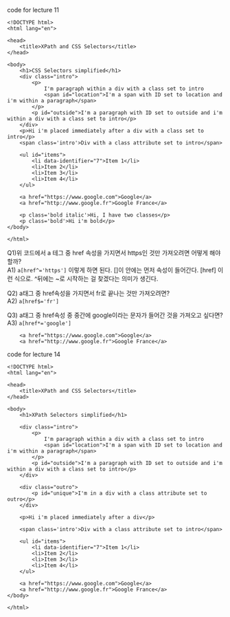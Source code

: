 code for lecture 11
```
<!DOCTYPE html>
<html lang="en">

<head>
    <title>XPath and CSS Selectors</title>
</head>

<body>
    <h1>CSS Selectors simplified</h1>
    <div class="intro">
        <p>
            I'm paragraph within a div with a class set to intro
            <span id="location">I'm a span with ID set to location and i'm within a paragraph</span>
        </p>
        <p id="outside">I'm a paragraph with ID set to outside and i'm within a div with a class set to intro</p>
    </div>
    <p>Hi i'm placed immediately after a div with a class set to intro</p>
    <span class='intro'>Div with a class attribute set to intro</span>

    <ul id="items">
        <li data-identifier="7">Item 1</li>
        <li>Item 2</li>
        <li>Item 3</li>
        <li>Item 4</li>
    </ul>

    <a href="https://www.google.com">Google</a>
    <a href="http://www.google.fr">Google France</a>

    <p class='bold italic'>Hi, I have two classes</p>
    <p class='bold'>Hi i'm bold</p>
</body>

</html>
```

Q1)위 코드에서 a 테그 중 href 속성을 가지면서 https인 것만 가져오려면 어떻게 해야할까?  
A1) `a[href^='https']`
이렇게 하면 된다. 
[]이 안에는 먼저 속성이 들어간다. [href] 이런 식으로.
^뒤에는 ~로 시작하는 걸 찾겠다는 의미가 생긴다.

Q2) a태그 중 href속성을 가지면서 fr로 끝나는 것만 가져오려면?    
A2) `a[href$='fr']`

Q3) a태그 중 href속성 중 중간에 google이라는 문자가 들어간 것을 가져오고 싶다면?
A3) `a[href*='google']`

```
    <a href="https://www.google.com">Google</a>
    <a href="http://www.google.fr">Google France</a>
```
code for lecture 14
```
<!DOCTYPE html>
<html lang="en">

<head>
    <title>XPath and CSS Selectors</title>
</head>

<body>
    <h1>XPath Selectors simplified</h1>

    <div class="intro">
        <p>
            I'm paragraph within a div with a class set to intro
            <span id="location">I'm a span with ID set to location and i'm within a paragraph</span>
        </p>
        <p id="outside">I'm a paragraph with ID set to outside and i'm within a div with a class set to intro</p>
    </div>

    <div class="outro">
        <p id="unique">I'm in a div with a class attribute set to outro</p>
    </div>

    <p>Hi i'm placed immediately after a div</p>

    <span class='intro'>Div with a class attribute set to intro</span>

    <ul id="items">
        <li data-identifier="7">Item 1</li>
        <li>Item 2</li>
        <li>Item 3</li>
        <li>Item 4</li>
    </ul>

    <a href="https://www.google.com">Google</a>
    <a href="http://www.google.fr">Google France</a>
</body>

</html>
```
